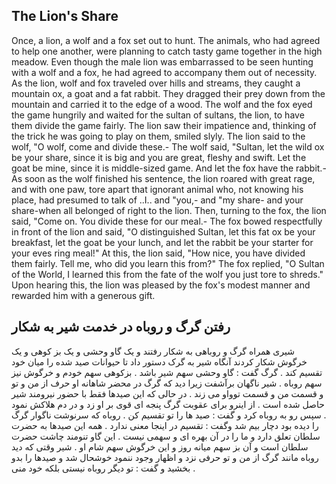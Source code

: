 ## The Lion's Share

Once, a lion, a wolf and a fox set out to   hunt. The animals, who had agreed to help one another, were planning to catch tasty game together in the high meadow. Even though the male lion was embarrassed to be seen hunting with a wolf and a fox, he had agreed to accompany them out of necessity. As the lion, wolf and fox traveled over hills and streams, they caught a mountain ox, a goat and a fat rabbit. They dragged their prey down from the mountain and carried it to the edge of a wood. The wolf and the fox eyed the game hungrily and waited for the sultan of sultans, the lion, to have them divide the game fairly. The lion saw their impatience and, thinking of the trick he was going to play on them, smiled slyly. The lion said to the wolf, "O wolf, come and divide these.- The wolf said, "Sultan, let the wild ox be your share, since it is big and you are great, fleshy and swift. Let the goat be mine, since it is middle-sized game. And let the fox have the rabbit.- As soon as the wolf finished his sentence, the lion roared with great rage, and with one paw, tore apart that ignorant animal who, not knowing his place, had presumed to talk of ..I.. and "you,- and "my share- and your share-when all belonged of right to the lion. Then, turning to the fox, the lion said, "Come on. You divide these for our meal.- The fox bowed respectfully in front of the lion and said, "O distinguished Sultan, let this fat ox be your breakfast, let the goat be your lunch, and let the rabbit be your starter for your eves ring meal!" At this, the lion said, "How nice, you have divided them fairly. Tell me, who did you learn this from?" The fox replied, "O Sultan of the World, I learned this from the fate of the wolf you just tore to shreds." Upon hearing this, the lion was pleased by the fox's modest manner and rewarded him with a generous gift. 


## رفتن گرگ و روباه در خدمت شیر به شکار

شیری همراه گرگ و روباهی به شکار رفتند  و یک گاو وحشی و یک بز کوهی و یک خرگوش شکار کردند آنگاه شیر به گرک دستور داد تا حیوانات صید شده را میان خود تقسیم کند . گرگ گفت : گاو وحشی سهم شیر باشد . بزکوهی سهم خودم و خرگوش نیز سهم روباه . شیر ناگهان برآشفت زیرا دید که گرگ در محضر شاهانه او حرف از من و تو و قسمت من و قسمت توواو می زند . در حالی که این صیدها فقط با حضور نیرومند شیر حاصل شده است . از اینرو برای عقوبت گرگ پنجه ای قوی بر او زد و در دم هلاکش نمود . سپس رو به روباه کرد و گفت : صید ها را تو تقسیم کن . روباه که سرنوشت ناگوار گرگ را دیده بود دچار بیم شد وگفت : تقسیم در اینجا معنی ندارد . همه این صیدها به حضرت سلطان تعلق دارد و ما را در آن بهره ای و سهمی نیست . این گاو تنومند چاشت حضرت سلطان است و آن بز سهم میانه روز و این خرگوش سهم شام او .
شیر وقتی که دید روباه مانند گرگ از من و تو  حرفی نزد و اظهار وجود ننمود خوشحال شد و صیدها را بدو بخشید و گفت : تو دیگر روباه نیستی بلکه خود منی . 
